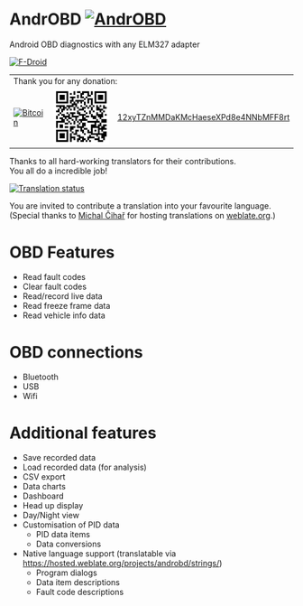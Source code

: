 # AndrOBD [![AndrOBD](https://f-droid.org/repo/icons/com.fr3ts0n.ecu.gui.androbd.10305.png)](https://f-droid.org/packages/com.fr3ts0n.ecu.gui.androbd/)
Android OBD diagnostics with any ELM327 adapter

[![F-Droid](https://f-droid.org/wiki/images/0/06/F-Droid-button_get-it-on.png)](https://f-droid.org/repository/browse/?fdfilter=AndrOBD&fdid=com.fr3ts0n.ecu.gui.androbd)

<table>
  <tr>
    <td colspan="3">Thank you for any donation:</td>
  </tr>
  <tr>
    <td><a href="bitcoin:12xyTZnMMDaKMcHaeseXPd8e4NNbMFF8rt"><img src="https://bitcoin.org/img/icons/logotop.svg" alt="Bitcoin"/></a></td>
    <td><a href="bitcoin:12xyTZnMMDaKMcHaeseXPd8e4NNbMFF8rt"><img src="manual/bitcoin_qr_code.png" alt="bitcoin:12xyTZnMMDaKMcHaeseXPd8e4NNbMFF8rt" width="128px"></a></td>
    <td><a href="bitcoin:12xyTZnMMDaKMcHaeseXPd8e4NNbMFF8rt">12xyTZnMMDaKMcHaeseXPd8e4NNbMFF8rt</a></td>
  </tr>
</table>

Thanks to all hard-working translators for their contributions.
<br>You all do a incredible job!

[![Translation status](https://hosted.weblate.org/widgets/androbd/-/multi-auto.svg)](https://hosted.weblate.org/engage/androbd/?utm_source=widget)

You are invited to contribute a translation into your favourite language.
(Special thanks to [Michal Čihař](https://github.com/nijel) for hosting translations on [weblate.org](http://weblate.org/).)

# OBD Features
* Read fault codes
* Clear fault codes
* Read/record live data
* Read freeze frame data
* Read vehicle info data

# OBD connections
* Bluetooth
* USB
* Wifi

# Additional features
* Save recorded data
* Load recorded data (for analysis)
* CSV export
* Data charts
* Dashboard
* Head up display
* Day/Night view
* Customisation of PID data
  + PID data items
  + Data conversions
* Native language support (translatable via https://hosted.weblate.org/projects/androbd/strings/)
  + Program dialogs
  + Data item descriptions
  + Fault code descriptions
